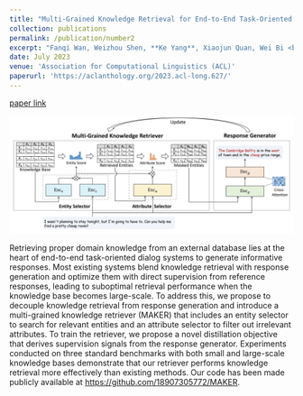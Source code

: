 ```yaml
---
title: "Multi-Grained Knowledge Retrieval for End-to-End Task-Oriented Dialog"
collection: publications
permalink: /publication/number2
excerpt: "Fanqi Wan, Weizhou Shen, **Ke Yang**, Xiaojun Quan, Wei Bi <br/><img src='/images/research2.png' style=\"width: 600px; height: auto;\" >"
date: July 2023
venue: 'Association for Computational Linguistics (ACL)'
paperurl: 'https://aclanthology.org/2023.acl-long.627/'
---
```

[paper link](https://aclanthology.org/2023.acl-long.627/)

<img src="/images/research2.png" style="zoom:80%;" />

Retrieving proper domain knowledge from an external database lies at the heart of end-to-end task-oriented dialog systems to generate informative responses. Most existing systems blend knowledge retrieval with response generation and optimize them with direct supervision from reference responses, leading to suboptimal retrieval performance when the knowledge base becomes large-scale. To address this, we propose to decouple knowledge retrieval from response generation and introduce a multi-grained knowledge retriever (MAKER) that includes an entity selector to search for relevant entities and an attribute selector to filter out irrelevant attributes. To train the retriever, we propose a novel distillation objective that derives supervision signals from the response generator. Experiments conducted on three standard benchmarks with both small and large-scale knowledge bases demonstrate that our retriever performs knowledge retrieval more effectively than existing methods. Our code has been made publicly available at https://github.com/18907305772/MAKER.